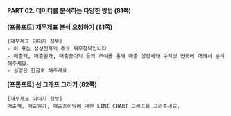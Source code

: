 #### PART 02. 데이터를 분석하는 다양한 방법 (81쪽)

**[프롬프트] 재무제표 분석 요청하기 (81쪽)**

```
[재무제표 이미지 첨부]
- 이 표는 삼성전자의 주요 재무항목입니다.
- 매출액, 매출원가, 매출총이익 등의 추이를 통해 매출 성장세와 수익성 변화에 대해서 분석해주세요.
- 설명은 한글로 해주세요.
```
   
   
**[프롬프트] 선 그래프 그리기 (82쪽)**

```
[재무제표 이미지 첨부]
매출액, 매출원가, 매출총이익에 대한 LINE CHART 그래프를 그려주세요.
```
